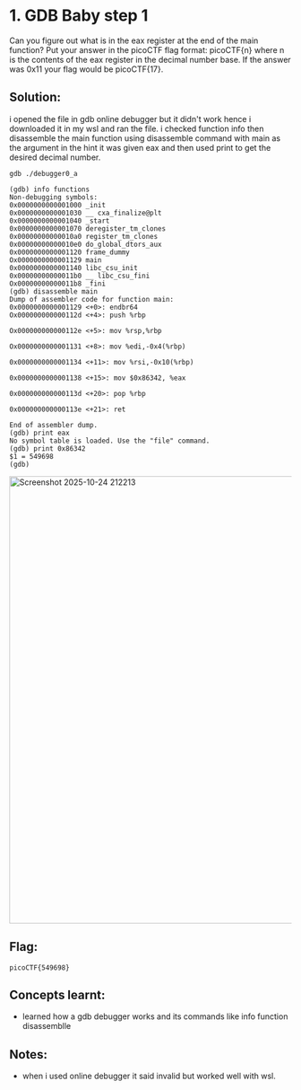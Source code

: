 # 1. GDB Baby step 1

Can you figure out what is in the eax register at the end of the main function? Put your answer in the picoCTF flag format: picoCTF{n} where n is the contents of the eax register in the decimal number base. If the answer was 0x11 your flag would be picoCTF{17}.

## Solution:

i opened the file in gdb online debugger but it didn't work hence i downloaded it in my wsl and ran the file. i checked function info then disassemble the main function using disassemble command with main as the argument in the hint it was given eax and then used print to get the desired decimal number.

```
gdb ./debugger0_a
```
```
(gdb) info functions
Non-debugging symbols:
0x0000000000001000 _init
0x0000000000001030 __ cxa_finalize@plt
0x0000000000001040 _start
0x0000000000001070 deregister_tm_clones
0x00000000000010a0 register_tm_clones
0x00000000000010e0 do_global_dtors_aux
0x0000000000001120 frame_dummy
Ox0000000000001129 main
0x0000000000001140 libc_csu_init
0x00000000000011b0 __ libc_csu_fini
Ox00000000000011b8 _fini
(gdb) disassemble main
Dump of assembler code for function main:
0x0000000000001129 <+0>: endbr64
Ox000000000000112d <+4>: push %rbp

Ox000000000000112e <+5>: mov %rsp,%rbp

Ox0000000000001131 <+8>: mov %edi,-0x4(%rbp)

0x0000000000001134 <+11>: mov %rsi,-0x10(%rbp)

0x0000000000001138 <+15>: mov $0x86342, %eax

0x000000000000113d <+20>: pop %rbp

0x000000000000113e <+21>: ret

End of assembler dump.
(gdb) print eax
No symbol table is loaded. Use the "file" command.
(gdb) print 0x86342
$1 = 549698
(gdb)
```
<img width="821" height="797" alt="Screenshot 2025-10-24 212213" src="https://github.com/user-attachments/assets/4aff208b-d584-40b5-828e-94ad87d85644" />



## Flag:

```
picoCTF{549698}
```

## Concepts learnt:

- learned how a gdb debugger works and its commands like info function disassemblle

## Notes:

- when i used online debugger it said invalid but worked well with wsl. 

